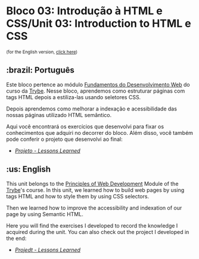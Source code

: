# Bloco 03: Introdução à HTML e CSS/Unit 03: Introduction to HTML e CSS
<small>(for the English version, <a href="#en">click here</a>)</small>
<h2>:brazil: Português</h2>
<p>Este bloco pertence ao módulo <a href="https://github.com/raphaelalmeidamartins/trybe_exercicios/tree/main/1_fundamentos-do-desv-web" rel="prev">Fundamentos do Desenvolvimento Web</a> do curso da <a href="https://www.betrybe.com/">Trybe</a>. Nesse bloco, aprendemos como estruturar páginas com tags HTML depois a estiliza-las usando seletores CSS.</p>
<p>Depois aprendemos como melhorar a indexação e acessibilidade das nossas páginas utilizado HTML semântico.</p>
<p>Aqui você encontrará os exercícios que desenvolvi para fixar os conhecimentos que adquiri no decorrer do bloco. Além disso, você também pode conferir o projeto que desenvolvi ao final:</p>

- _[Projeto - Lessons Learned]()_

<h2 id="en">:us: English</h2>
<p>This unit belongs to the <a href="https://github.com/raphaelalmeidamartins/trybe_exercicios/tree/main/1_fundamentos-do-desv-web">Principles of Web Development</a> Module of the <a href="https://www.betrybe.com/">Trybe</a>'s course. In this unit, we learned how to build web pages by using tags HTML and how to style them by using CSS selectors.</p>
<p>Then we learned how to improve the accessibility and indexation of our page by using Semantic HTML.</p>
<p>Here you will find the exercises I developed to record the knowledge I acquired during the unit. You can also check out the project I developed in the end:</p>

- _[Projedt - Lessons Learned]()_